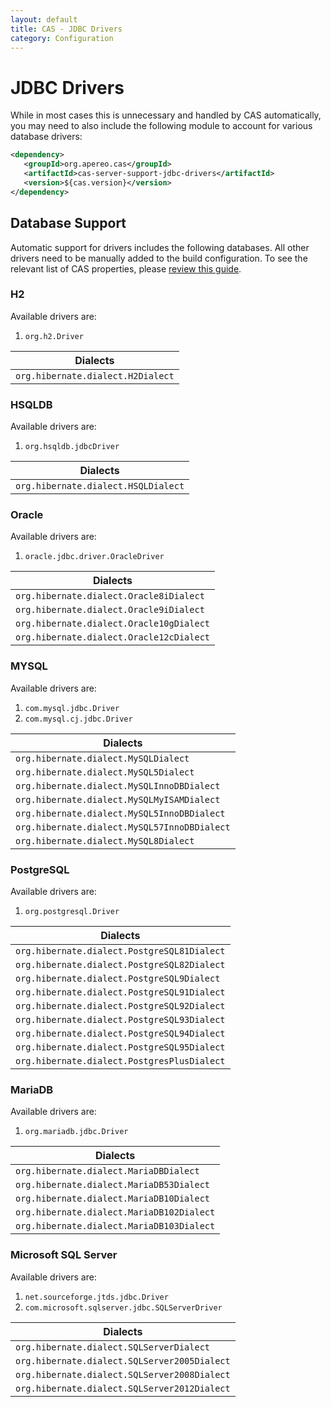 ```yaml
---
layout: default
title: CAS - JDBC Drivers
category: Configuration
---
```


# JDBC Drivers

While in most cases this is unnecessary and handled by CAS automatically, you may need to also include the following module to account for various database drivers:

```xml
<dependency>
   <groupId>org.apereo.cas</groupId>
   <artifactId>cas-server-support-jdbc-drivers</artifactId>
   <version>${cas.version}</version>
</dependency>
```

## Database Support

Automatic support for drivers includes the following databases. All other drivers need to be manually added to the build configuration. To see the relevant list of CAS properties, please [review this guide](../configuration/Configuration-Properties-Common.html#hibernate--jdbc).

### H2

Available drivers are:

1. `org.h2.Driver`

| Dialects                          |
| --------------------------------- |
| `org.hibernate.dialect.H2Dialect` |

### HSQLDB

Available drivers are:

1. `org.hsqldb.jdbcDriver`

| Dialects                            |
| ----------------------------------- |
| `org.hibernate.dialect.HSQLDialect` |

### Oracle

Available drivers are:

1. `oracle.jdbc.driver.OracleDriver`

| Dialects                                 |
| ---------------------------------------- |
| `org.hibernate.dialect.Oracle8iDialect`  |
| `org.hibernate.dialect.Oracle9iDialect`  |
| `org.hibernate.dialect.Oracle10gDialect` |
| `org.hibernate.dialect.Oracle12cDialect` |

### MYSQL

Available drivers are:

1. `com.mysql.jdbc.Driver`
2. `com.mysql.cj.jdbc.Driver`

| Dialects                                     |
| -------------------------------------------- |
| `org.hibernate.dialect.MySQLDialect`         |
| `org.hibernate.dialect.MySQL5Dialect`        |
| `org.hibernate.dialect.MySQLInnoDBDialect`   |
| `org.hibernate.dialect.MySQLMyISAMDialect`   |
| `org.hibernate.dialect.MySQL5InnoDBDialect`  |
| `org.hibernate.dialect.MySQL57InnoDBDialect` |
| `org.hibernate.dialect.MySQL8Dialect`        |

### PostgreSQL

Available drivers are:

1. `org.postgresql.Driver`

| Dialects                                    |
| ------------------------------------------- |
| `org.hibernate.dialect.PostgreSQL81Dialect` |
| `org.hibernate.dialect.PostgreSQL82Dialect` |
| `org.hibernate.dialect.PostgreSQL9Dialect`  |
| `org.hibernate.dialect.PostgreSQL91Dialect` |
| `org.hibernate.dialect.PostgreSQL92Dialect` |
| `org.hibernate.dialect.PostgreSQL93Dialect` |
| `org.hibernate.dialect.PostgreSQL94Dialect` |
| `org.hibernate.dialect.PostgreSQL95Dialect` |
| `org.hibernate.dialect.PostgresPlusDialect` |

### MariaDB

Available drivers are:

1. `org.mariadb.jdbc.Driver`

| Dialects                                  |
| ----------------------------------------- |
| `org.hibernate.dialect.MariaDBDialect`    |
| `org.hibernate.dialect.MariaDB53Dialect`  |
| `org.hibernate.dialect.MariaDB10Dialect`  |
| `org.hibernate.dialect.MariaDB102Dialect` |
| `org.hibernate.dialect.MariaDB103Dialect` |

### Microsoft SQL Server

Available drivers are:

1. `net.sourceforge.jtds.jdbc.Driver`
2. `com.microsoft.sqlserver.jdbc.SQLServerDriver`

| Dialects                                     |
| -------------------------------------------- |
| `org.hibernate.dialect.SQLServerDialect`     |
| `org.hibernate.dialect.SQLServer2005Dialect` |
| `org.hibernate.dialect.SQLServer2008Dialect` |
| `org.hibernate.dialect.SQLServer2012Dialect` |  
